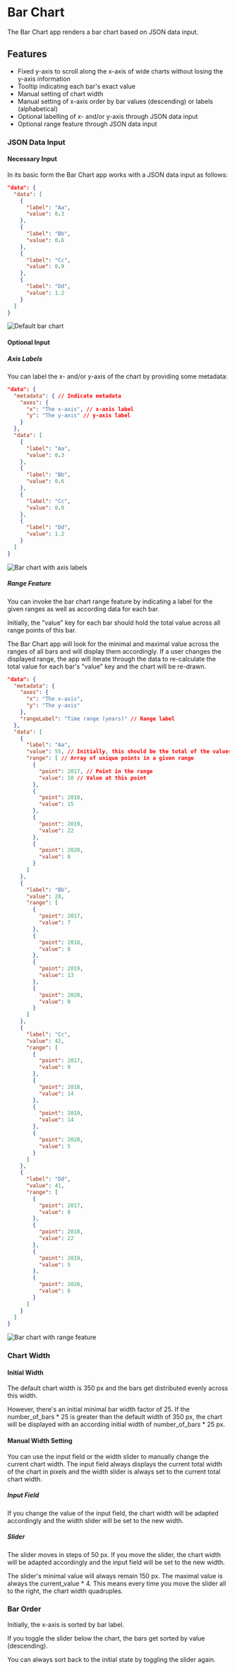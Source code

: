 # Bar Chart
The Bar Chart app renders a bar chart based on JSON data input.

## Features
- Fixed y-axis to scroll along the x-axis of wide charts without losing the y-axis information
- Tooltip indicating each bar's exact value
- Manual setting of chart width
- Manual setting of x-axis order by bar values (descending) or labels (alphabetical)
- Optional labelling of x- and/or y-axis through JSON data input
- Optional range feature through JSON data input

### JSON Data Input

#### Necessary Input
In its basic form the Bar Chart app works with a JSON data input as follows: 

```json
"data": {
  "data": [
    {
      "label": "Aa",
      "value": 0.3
    },
    {
      "label": "Bb",
      "value": 0.6
    },
    {
      "label": "Cc",
      "value": 0.9
    },
    {
      "label": "Dd",
      "value": 1.2
    }
  ]
}
```
![Default bar chart](images/DefaultBarChart.gif)

#### Optional Input

##### Axis Labels
You can label the x- and/or y-axis of the chart by providing some metadata: 

```json
"data": {
  "metadata": { // Indicate metadata
    "axes": {
      "x": "The x-axis", // x-axis label
      "y": "The y-axis" // y-axis label
    }
  },
  "data": [
    {
      "label": "Aa",
      "value": 0.3
    },
    {
      "label": "Bb",
      "value": 0.6
    },
    {
      "label": "Cc",
      "value": 0.9
    },
    {
      "label": "Dd",
      "value": 1.2
    }
  ]
}
```
![Bar chart with axis labels](images/LabelledBarChart.png)

##### Range Feature
You can invoke the bar chart range feature by indicating a label for the given ranges as well as according data for each bar. 

Initially, the "value" key for each bar should hold the total value across all range points of this bar. 

The Bar Chart app will look for the minimal and maximal value across the ranges of all bars and will display them accordingly. If a user changes the displayed range, the app will iterate through the data to re-calculate the total value for each bar's "value" key and the chart will be re-drawn. 

```json
"data": {
  "metadata": {
    "axes": {
      "x": "The x-axis",
      "y": "The y-axis"
    },
    "rangeLabel": "Time range (years)" // Range label
  },
  "data": [
    {
      "label": "Aa",
      "value": 55, // Initially, this should be the total of the values in the range below
      "range": [ // Array of unique points in a given range
        {
          "point": 2017, // Point in the range
          "value": 10 // Value at this point
        },
        {
          "point": 2018,
          "value": 15
        },
        {
          "point": 2019,
          "value": 22
        },
        {
          "point": 2020,
          "value": 8
        }
      ]
    },
    {
      "label": "Bb",
      "value": 28,
      "range": [
        {
          "point": 2017,
          "value": 7
        },
        {
          "point": 2018,
          "value": 8
        },
        {
          "point": 2019,
          "value": 13
        },
        {
          "point": 2020,
          "value": 0
        }
      ]
    },
    {
      "label": "Cc",
      "value": 42,
      "range": [
        {
          "point": 2017,
          "value": 9
        },
        {
          "point": 2018,
          "value": 14
        },
        {
          "point": 2019,
          "value": 14
        },
        {
          "point": 2020,
          "value": 5
        }
      ]
    },
    {
      "label": "Dd",
      "value": 41,
      "range": [
        {
          "point": 2017,
          "value": 8
        },
        {
          "point": 2018,
          "value": 22
        },
        {
          "point": 2019,
          "value": 5
        },
        {
          "point": 2020,
          "value": 6
        }
      ]
    }
  ]
}
```
![Bar chart with range feature](images/RangeBarChart.gif)

### Chart Width

#### Initial Width
The default chart width is 350 px and the bars get distributed evenly across this width. 

However, there's an initial minimal bar width factor of 25. If the number_of_bars * 25 is greater than the default width of 350 px, the chart will be displayed with an according initial width of number_of_bars * 25 px. 

#### Manual Width Setting
You can use the input field or the width slider to manually change the current chart width. The input field always displays the current total width of the chart in pixels and the width slider is always set to the current total chart width.

##### Input Field
If you change the value of the input field, the chart width will be adapted accordingly and the width slider will be set to the new width. 

##### Slider
The slider moves in steps of 50 px. If you move the slider, the chart width will be adapted accordingly and the input field will be set to the new width. 

The slider's minimal value will always remain 150 px. The maximal value is always the current_value * 4. This means every time you move the slider all to the right, the chart width quadruples.  

### Bar Order
Initially, the x-axis is sorted by bar label. 

If you toggle the slider below the chart, the bars get sorted by value (descending). 

You can always sort back to the initial state by toggling the slider again. 




